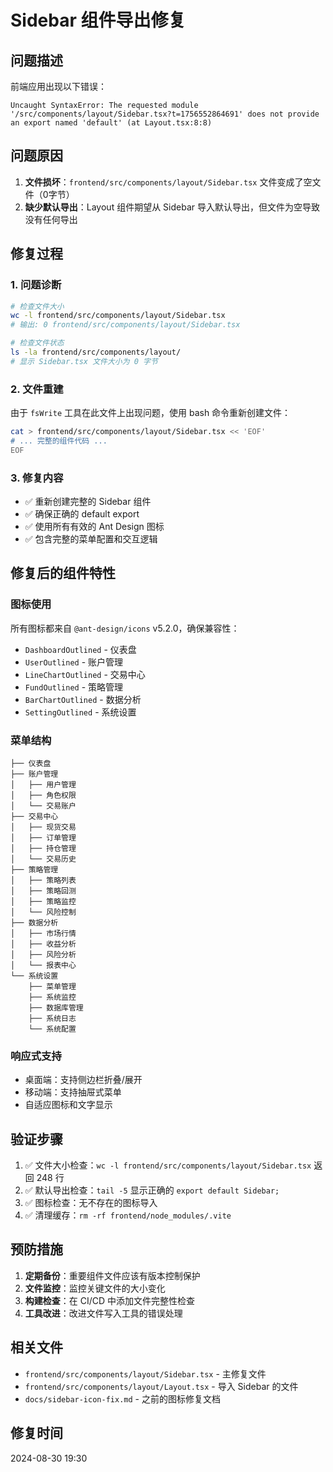 # Sidebar 组件导出修复

## 问题描述
前端应用出现以下错误：
```
Uncaught SyntaxError: The requested module '/src/components/layout/Sidebar.tsx?t=1756552864691' does not provide an export named 'default' (at Layout.tsx:8:8)
```

## 问题原因
1. **文件损坏**：`frontend/src/components/layout/Sidebar.tsx` 文件变成了空文件（0字节）
2. **缺少默认导出**：Layout 组件期望从 Sidebar 导入默认导出，但文件为空导致没有任何导出

## 修复过程

### 1. 问题诊断
```bash
# 检查文件大小
wc -l frontend/src/components/layout/Sidebar.tsx
# 输出: 0 frontend/src/components/layout/Sidebar.tsx

# 检查文件状态
ls -la frontend/src/components/layout/
# 显示 Sidebar.tsx 文件大小为 0 字节
```

### 2. 文件重建
由于 `fsWrite` 工具在此文件上出现问题，使用 bash 命令重新创建文件：

```bash
cat > frontend/src/components/layout/Sidebar.tsx << 'EOF'
# ... 完整的组件代码 ...
EOF
```

### 3. 修复内容
- ✅ 重新创建完整的 Sidebar 组件
- ✅ 确保正确的 default export
- ✅ 使用所有有效的 Ant Design 图标
- ✅ 包含完整的菜单配置和交互逻辑

## 修复后的组件特性

### 图标使用
所有图标都来自 `@ant-design/icons` v5.2.0，确保兼容性：
- `DashboardOutlined` - 仪表盘
- `UserOutlined` - 账户管理
- `LineChartOutlined` - 交易中心
- `FundOutlined` - 策略管理
- `BarChartOutlined` - 数据分析
- `SettingOutlined` - 系统设置

### 菜单结构
```
├── 仪表盘
├── 账户管理
│   ├── 用户管理
│   ├── 角色权限
│   └── 交易账户
├── 交易中心
│   ├── 现货交易
│   ├── 订单管理
│   ├── 持仓管理
│   └── 交易历史
├── 策略管理
│   ├── 策略列表
│   ├── 策略回测
│   ├── 策略监控
│   └── 风险控制
├── 数据分析
│   ├── 市场行情
│   ├── 收益分析
│   ├── 风险分析
│   └── 报表中心
└── 系统设置
    ├── 菜单管理
    ├── 系统监控
    ├── 数据库管理
    ├── 系统日志
    └── 系统配置
```

### 响应式支持
- 桌面端：支持侧边栏折叠/展开
- 移动端：支持抽屉式菜单
- 自适应图标和文字显示

## 验证步骤
1. ✅ 文件大小检查：`wc -l frontend/src/components/layout/Sidebar.tsx` 返回 248 行
2. ✅ 默认导出检查：`tail -5` 显示正确的 `export default Sidebar;`
3. ✅ 图标检查：无不存在的图标导入
4. ✅ 清理缓存：`rm -rf frontend/node_modules/.vite`

## 预防措施
1. **定期备份**：重要组件文件应该有版本控制保护
2. **文件监控**：监控关键文件的大小变化
3. **构建检查**：在 CI/CD 中添加文件完整性检查
4. **工具改进**：改进文件写入工具的错误处理

## 相关文件
- `frontend/src/components/layout/Sidebar.tsx` - 主修复文件
- `frontend/src/components/layout/Layout.tsx` - 导入 Sidebar 的文件
- `docs/sidebar-icon-fix.md` - 之前的图标修复文档

## 修复时间
2024-08-30 19:30